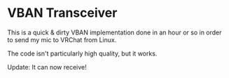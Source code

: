 VBAN Transceiver
================

This is a quick & dirty VBAN implementation done in an hour or so in order to send my mic to VRChat from Linux.

The code isn't particularly high quality, but it works.

Update: It can now receive!